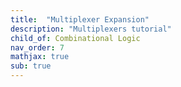 ```yaml
---
title:  "Multiplexer Expansion"
description: "Multiplexers tutorial"
child_of: Combinational Logic
nav_order: 7
mathjax: true
sub: true
---
```



